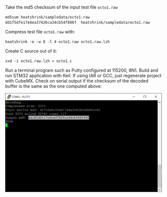 Take the md5 checksum of the input test file `octo1.raw`

`md5sum heatshrink/sampledata/octo1.raw`
`dd1f5dfe17e8ea37426ca34cb54f896f  heatshrink/sampledata/octo1.raw`

Compress test file `octo1.raw` with:

`heatshrink -e -w 8 -l 4 octo1.raw octo1.raw.lzh`

Create C source out of it:

`xxd -i octo1.raw.lzh > octo1.c`

Run a terminal program such as Putty configured at 115200, 8N1.
Build and run STM32 application with Keil. If using IAR or GCC, just regenerate project with CubeMX.
Check on serial output if the checksum of the decoded buffer is the same as the one computed above:

![Test Output](test_output.png)
